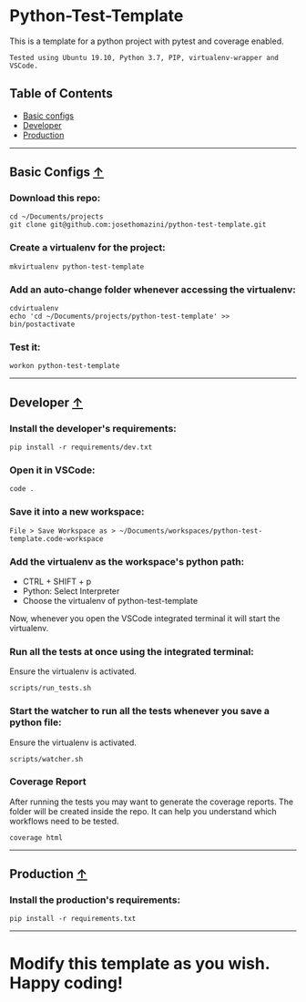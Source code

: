 # Python-Test-Template

This is a template for a python project with pytest and coverage enabled.

```
Tested using Ubuntu 19.10, Python 3.7, PIP, virtualenv-wrapper and VSCode.
```

## Table of Contents  
- [Basic configs](#basic-configs-)  
- [Developer](#developer-)  
- [Production](#production-)  

---

## Basic Configs [↑](#table-of-contents)

### Download this repo:

```
cd ~/Documents/projects
git clone git@github.com:josethomazini/python-test-template.git
```

### Create a virtualenv for the project:

```
mkvirtualenv python-test-template
```

### Add an auto-change folder whenever accessing the virtualenv:

```
cdvirtualenv
echo 'cd ~/Documents/projects/python-test-template' >> bin/postactivate
```

### Test it:

```
workon python-test-template
```

---

## Developer [↑](#table-of-contents)

### Install the developer's requirements:

```
pip install -r requirements/dev.txt
```

### Open it in VSCode:

```
code .
```

### Save it into a new workspace:

```
File > Save Workspace as > ~/Documents/workspaces/python-test-template.code-workspace
```

### Add the virtualenv as the workspace's python path:

- CTRL + SHIFT + p
- Python: Select Interpreter
- Choose the virtualenv of python-test-template

Now, whenever you open the VSCode integrated terminal it will start the virtualenv.

### Run all the tests at once using the integrated terminal:

Ensure the virtualenv is activated.

```
scripts/run_tests.sh
```

### Start the watcher to run all the tests whenever you save a python file:

Ensure the virtualenv is activated.

```
scripts/watcher.sh
```

### Coverage Report

After running the tests you may want to generate the coverage reports. The folder will be created inside the repo. It can help you understand which workflows need to be tested.

```
coverage html
```

---

## Production [↑](#table-of-contents)

### Install the production's requirements:

```
pip install -r requirements.txt
```

---

# Modify this template as you wish. Happy coding!
